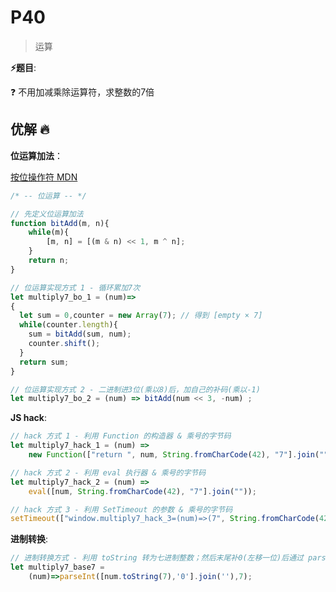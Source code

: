 # P40

> 运算

**⚡题目**:

❓ 不用加减乘除运算符，求整数的7倍

## 优解 🔥

**位运算加法**：

[按位操作符 MDN](https://developer.mozilla.org/zh-CN/docs/Web/JavaScript/Reference/Operators/Bitwise_Operators)

```js
/* -- 位运算 -- */

// 先定义位运算加法
function bitAdd(m, n){
    while(m){
        [m, n] = [(m & n) << 1, m ^ n];
    }
    return n;
}

// 位运算实现方式 1 - 循环累加7次
let multiply7_bo_1 = (num)=>
{
  let sum = 0,counter = new Array(7); // 得到 [empty × 7]
  while(counter.length){
    sum = bitAdd(sum, num);
    counter.shift();
  }
  return sum;
}

// 位运算实现方式 2 - 二进制进3位(乘以8)后，加自己的补码(乘以-1)
let multiply7_bo_2 = (num) => bitAdd(num << 3, -num) ;
```

**JS hack**:

```js
// hack 方式 1 - 利用 Function 的构造器 & 乘号的字节码
let multiply7_hack_1 = (num) =>
    new Function(["return ", num, String.fromCharCode(42), "7"].join(""))();

// hack 方式 2 - 利用 eval 执行器 & 乘号的字节码
let multiply7_hack_2 = (num) =>
    eval([num, String.fromCharCode(42), "7"].join(""));

// hack 方式 3 - 利用 SetTimeout 的参数 & 乘号的字节码
setTimeout(["window.multiply7_hack_3=(num)=>(7", String.fromCharCode(42), "num)"].join(""))

```

**进制转换**:

```js
// 进制转换方式 - 利用 toString 转为七进制整数；然后末尾补0(左移一位)后通过 parseInt 转回十进制
let multiply7_base7 =
    (num)=>parseInt([num.toString(7),'0'].join(''),7);
```
